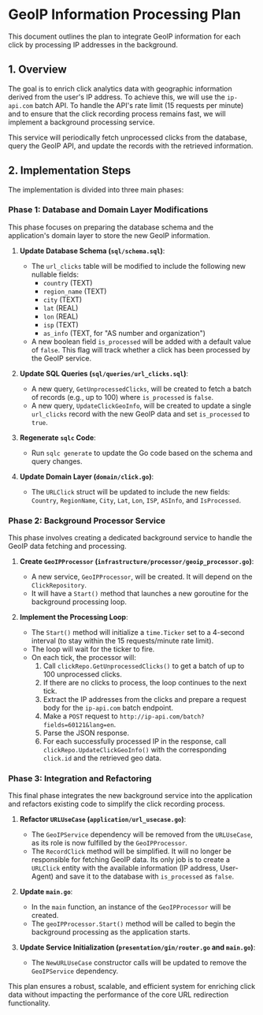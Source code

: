# GeoIP Information Processing Plan

This document outlines the plan to integrate GeoIP information for each click by processing IP addresses in the background.

## 1. Overview

The goal is to enrich click analytics data with geographic information derived from the user's IP address. To achieve this, we will use the `ip-api.com` batch API. To handle the API's rate limit (15 requests per minute) and to ensure that the click recording process remains fast, we will implement a background processing service.

This service will periodically fetch unprocessed clicks from the database, query the GeoIP API, and update the records with the retrieved information.

## 2. Implementation Steps

The implementation is divided into three main phases:

### Phase 1: Database and Domain Layer Modifications

This phase focuses on preparing the database schema and the application's domain layer to store the new GeoIP information.

1.  **Update Database Schema (`sql/schema.sql`)**:
    *   The `url_clicks` table will be modified to include the following new nullable fields:
        *   `country` (TEXT)
        *   `region_name` (TEXT)
        *   `city` (TEXT)
        *   `lat` (REAL)
        *   `lon` (REAL)
        *   `isp` (TEXT)
        *   `as_info` (TEXT, for "AS number and organization")
    *   A new boolean field `is_processed` will be added with a default value of `false`. This flag will track whether a click has been processed by the GeoIP service.

2.  **Update SQL Queries (`sql/queries/url_clicks.sql`)**:
    *   A new query, `GetUnprocessedClicks`, will be created to fetch a batch of records (e.g., up to 100) where `is_processed` is `false`.
    *   A new query, `UpdateClickGeoInfo`, will be created to update a single `url_clicks` record with the new GeoIP data and set `is_processed` to `true`.

3.  **Regenerate `sqlc` Code**:
    *   Run `sqlc generate` to update the Go code based on the schema and query changes.

4.  **Update Domain Layer (`domain/click.go`)**:
    *   The `URLClick` struct will be updated to include the new fields: `Country`, `RegionName`, `City`, `Lat`, `Lon`, `ISP`, `ASInfo`, and `IsProcessed`.

### Phase 2: Background Processor Service

This phase involves creating a dedicated background service to handle the GeoIP data fetching and processing.

1.  **Create `GeoIPProcessor` (`infrastructure/processor/geoip_processor.go`)**:
    *   A new service, `GeoIPProcessor`, will be created. It will depend on the `ClickRepository`.
    *   It will have a `Start()` method that launches a new goroutine for the background processing loop.

2.  **Implement the Processing Loop**:
    *   The `Start()` method will initialize a `time.Ticker` set to a 4-second interval (to stay within the 15 requests/minute rate limit).
    *   The loop will wait for the ticker to fire.
    *   On each tick, the processor will:
        1.  Call `clickRepo.GetUnprocessedClicks()` to get a batch of up to 100 unprocessed clicks.
        2.  If there are no clicks to process, the loop continues to the next tick.
        3.  Extract the IP addresses from the clicks and prepare a request body for the `ip-api.com` batch endpoint.
        4.  Make a `POST` request to `http://ip-api.com/batch?fields=60121&lang=en`.
        5.  Parse the JSON response.
        6.  For each successfully processed IP in the response, call `clickRepo.UpdateClickGeoInfo()` with the corresponding `click.id` and the retrieved geo data.

### Phase 3: Integration and Refactoring

This final phase integrates the new background service into the application and refactors existing code to simplify the click recording process.

1.  **Refactor `URLUseCase` (`application/url_usecase.go`)**:
    *   The `GeoIPService` dependency will be removed from the `URLUseCase`, as its role is now fulfilled by the `GeoIPProcessor`.
    *   The `RecordClick` method will be simplified. It will no longer be responsible for fetching GeoIP data. Its only job is to create a `URLClick` entity with the available information (IP address, User-Agent) and save it to the database with `is_processed` as `false`.

2.  **Update `main.go`**:
    *   In the `main` function, an instance of the `GeoIPProcessor` will be created.
    *   The `geoIPProcessor.Start()` method will be called to begin the background processing as the application starts.

3.  **Update Service Initialization (`presentation/gin/router.go` and `main.go`)**:
    *   The `NewURLUseCase` constructor calls will be updated to remove the `GeoIPService` dependency.

This plan ensures a robust, scalable, and efficient system for enriching click data without impacting the performance of the core URL redirection functionality.
